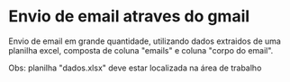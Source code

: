 # Envio de email atraves do gmail
Envio de email em grande quantidade, utilizando dados extraidos de uma planilha excel, composta de coluna "emails" e coluna "corpo do email".

Obs: planilha "dados.xlsx" deve estar localizada na área de trabalho
